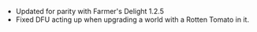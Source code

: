 - Updated for parity with Farmer's Delight 1.2.5
- Fixed DFU acting up when upgrading a world with a Rotten Tomato in it.